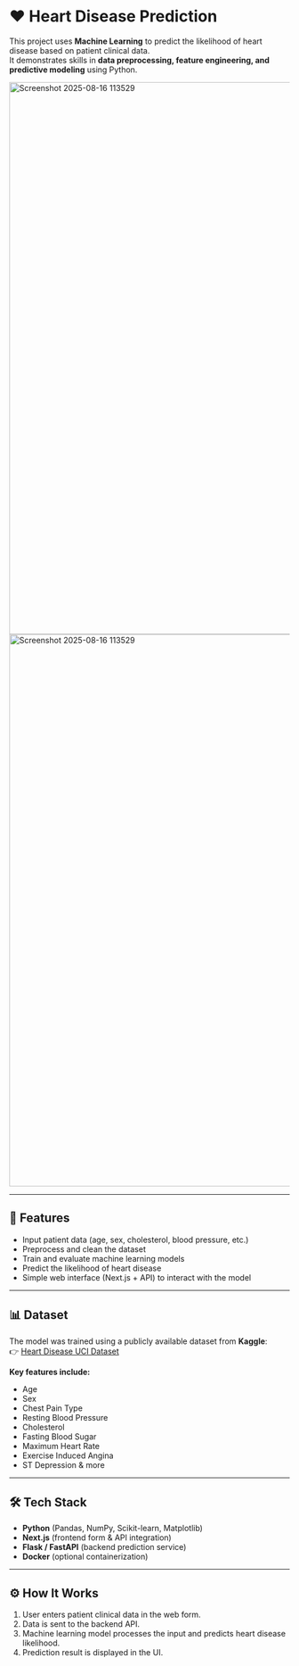 # ❤️ Heart Disease Prediction

This project uses **Machine Learning** to predict the likelihood of heart disease based on patient clinical data.  
It demonstrates skills in **data preprocessing, feature engineering, and predictive modeling** using Python. 

<img width="953" height="990" alt="Screenshot 2025-08-16 113529" src="https://github.com/user-attachments/assets/b3a3e75f-bbbf-4297-9de6-8273d62c3006" />

<img width="953" height="990" alt="Screenshot 2025-08-16 113529" src="https://github.com/user-attachments/assets/d9e82514-d0eb-41fe-9b33-9f87c710e7e5" />

---

## 🚀 Features
- Input patient data (age, sex, cholesterol, blood pressure, etc.)
- Preprocess and clean the dataset
- Train and evaluate machine learning models
- Predict the likelihood of heart disease
- Simple web interface (Next.js + API) to interact with the model

---

## 📊 Dataset
The model was trained using a publicly available dataset from **Kaggle**:  
👉 [Heart Disease UCI Dataset](https://www.kaggle.com/ronitf/heart-disease-uci)  

**Key features include:**
- Age  
- Sex  
- Chest Pain Type  
- Resting Blood Pressure  
- Cholesterol  
- Fasting Blood Sugar  
- Maximum Heart Rate  
- Exercise Induced Angina  
- ST Depression & more  

---

## 🛠️ Tech Stack
- **Python** (Pandas, NumPy, Scikit-learn, Matplotlib)  
- **Next.js** (frontend form & API integration)  
- **Flask / FastAPI** (backend prediction service)  
- **Docker** (optional containerization)  

---

## ⚙️ How It Works
1. User enters patient clinical data in the web form.  
2. Data is sent to the backend API.  
3. Machine learning model processes the input and predicts heart disease likelihood.  
4. Prediction result is displayed in the UI.  
